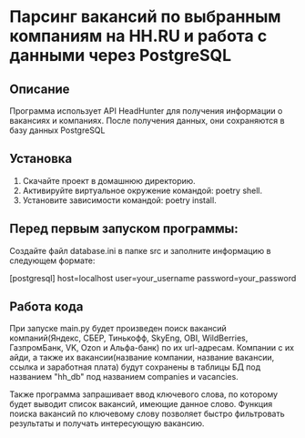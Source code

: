 # Парсинг вакансий по выбранным компаниям на HH.RU и работа с данными через PostgreSQL

## Описание
Программа использует API HeadHunter для получения информации о вакансиях и компаниях. После получения данных, они сохраняются в базу данных PostgreSQL

## Установка
1. Скачайте проект в домашнюю директорию.
2. Активируйте виртуальное окружение командой: poetry shell.
3. Установите зависимости командой: poetry install.

## Перед первым запуском программы:

Создайте файл database.ini в папке src и заполните информацию в следующем формате:

[postgresql]
host=localhost
user=your_username
password=your_password


## Работа кода

При запуске main.py будет произведен поиск вакансий компаний(Яндекс, СБЕР, Тинькофф, SkyEng, OBI, WildBerries, ГазпромБанк, VK, Ozon и Альфа-банк) по их url-адресам. Компании с их айди, а также их вакансии(название компании, название вакансии, ссылка и заработная плата) будут сохранены в таблицы БД под названием "hh_db" под названием companies и vacancies.

Также программа запрашивает ввод ключевого слова, по которому будет выводит список вакансий, имеющие данное слово. Функция поиска вакансий по ключевому слову позволяет быстро фильтровать результаты и получать интересующую вакансию. 








